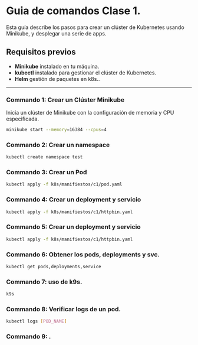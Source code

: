 # Guia de comandos Clase 1.

Esta guía describe los pasos para crear un clúster de Kubernetes usando Minikube, y desplegar una serie de apps.


## Requisitos previos
- **Minikube** instalado en tu máquina.
- **kubectl** instalado para gestionar el clúster de Kubernetes.
- **Helm** gestión de paquetes en k8s..

---

### Commando 1: Crear un Clúster Minikube

Inicia un clúster de Minikube con la configuración de memoria y CPU especificada.

```bash
minikube start --memory=16384 --cpus=4
```


### Commando 2: Crear un namespace

```bash
kubectl create namespace test
```

### Commando 3: Crear un Pod

```bash
kubectl apply -f k8s/manifiestos/c1/pod.yaml
```

### Commando 4: Crear un deployment y servicio


```bash
kubectl apply -f k8s/manifiestos/c1/httpbin.yaml
```

### Commando 5: Crear un deployment y servicio


```bash
kubectl apply -f k8s/manifiestos/c1/httpbin.yaml
```

### Commando 6: Obtener los pods, deployments y svc.

```bash
kubectl get pods,deployments,service
```

### Commando 7: uso de k9s.

```bash
k9s
```

### Commando 8: Verificar logs de un pod.

```bash
kubectl logs [POD_NAME]
```
### Commando 9: .

```bash

```
